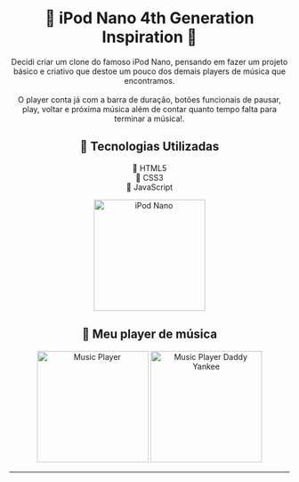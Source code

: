 <h1 align="center">🎵 iPod Nano 4th Generation Inspiration 🎵</h1>

<p align="center">
  Decidi criar um clone do famoso iPod Nano, pensando em fazer um projeto básico e criativo que destoe um pouco dos demais players de música que encontramos. <br><br>
  O player conta já com a barra de duração, botões funcionais de pausar, play, voltar e próxima música além de contar quanto tempo falta para terminar a música!.
</p>

<h2 align="center">🚀 Tecnologias Utilizadas</h2>
<p align="center">
  🔹 HTML5 <br>
  🔹 CSS3 <br>
  🔹 JavaScript
</p>


<p align="center">
  <img src="https://github.com/user-attachments/assets/e84293ad-de57-429a-981e-633816e911d3" alt="iPod Nano" width="200px">
</p>

<h2 align="center">📸 Meu player de música </h2>

<p align="center">
  <img src="https://github.com/user-attachments/assets/93df585e-3dc6-47c9-b4ed-393f2ab5c0a5" alt="Music Player" width="200px">
  
  <img src="https://github.com/user-attachments/assets/5d93fabd-45d6-4c0d-a067-68e63fd631bc" alt="Music Player Daddy Yankee" width="200px">
</p>

---


